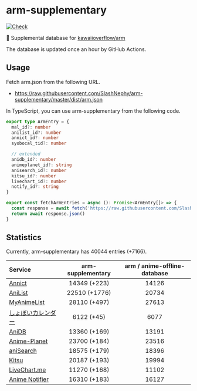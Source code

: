 # arm-supplementary

[![Check](https://github.com/SlashNephy/arm-supplementary/actions/workflows/check-node.yml/badge.svg)](https://github.com/SlashNephy/arm-supplementary/actions/workflows/check-node.yml)

💊 Supplemental database for [kawaiioverflow/arm](https://github.com/kawaiioverflow/arm)

The database is updated once an hour by GitHub Actions.

## Usage

Fetch arm.json from the following URL.

- https://raw.githubusercontent.com/SlashNephy/arm-supplementary/master/dist/arm.json

In TypeScript, you can use arm-supplementary from the following code.

```TypeScript
export type ArmEntry = {
  mal_id?: number
  anilist_id?: number
  annict_id?: number
  syobocal_tid?: number

  // extended
  anidb_id?: number
  animeplanet_id?: string
  anisearch_id?: number
  kitsu_id?: number
  livechart_id?: number
  notify_id?: string
}

export const fetchArmEntries = async (): Promise<ArmEntry[]> => {
  const response = await fetch('https://raw.githubusercontent.com/SlashNephy/arm-supplementary/master/dist/arm.json')
  return await response.json()
}
```

## Statistics

Currently, arm-supplementary has 40044 entries (+7166).

| Service                                     | arm-supplementary | arm / anime-offline-database |
| :------------------------------------------ | :---------------: | :--------------------------: |
| [Annict](https://annict.com)                |   14349 (+223)    |            14126             |
| [AniList](https://anilist.co)               |   22510 (+1776)   |            20734             |
| [MyAnimeList](https://myanimelist.net)      |   28110 (+497)    |            27613             |
| [しょぼいカレンダー](https://cal.syoboi.jp) |    6122 (+45)     |             6077             |
| [AniDB](https://anidb.net)                  |   13360 (+169)    |            13191             |
| [Anime-Planet](https://anime-planet.com)    |   23700 (+184)    |            23516             |
| [aniSearch](https://anisearch.com)          |   18575 (+179)    |            18396             |
| [Kitsu](https://kitsu.io)                   |   20187 (+193)    |            19994             |
| [LiveChart.me](https://livechart.me)        |   11270 (+168)    |            11102             |
| [Anime Notifier](https://notify.moe)        |   16310 (+183)    |            16127             |
